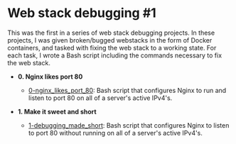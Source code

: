 # Web stack debugging #1

This was the first in a series of web stack debugging projects. In these
projects, I was given broken/bugged webstacks in the form of Docker
containers, and tasked with fixing the web stack to a working state. For each
task, I wrote a Bash script including the commands necessary to fix the
web stack.

* **0. Nginx likes port 80**
  * [0-nginx_likes_port_80](./0-nginx_likes_port_80): Bash script that
configures Nginx to run and listen to port 80 on all of a server's active IPv4's.

* **1. Make it sweet and short**
  * [1-debugging_made_short](./1-debugging_made_short): Bash script that
configures Nginx to listen to port 80 without running on all of a server's
active IPv4's.

